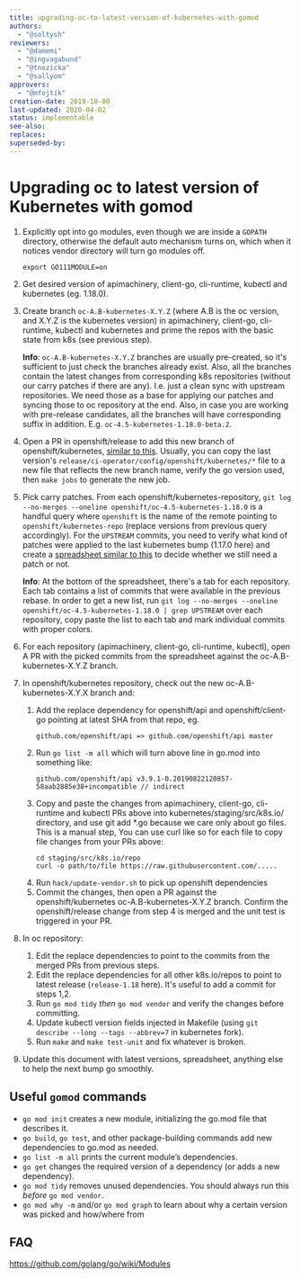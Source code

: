 ```yaml
---
title: upgrading-oc-to-latest-version-of-kubernetes-with-gomod
authors:
  - "@soltysh"
reviewers:
  - "@damemi"
  - "@ingvagabund"
  - "@tnozicka"
  - "@sallyom"
approvers:
  - "@mfojtik"
creation-date: 2019-10-08
last-updated: 2020-04-02
status: implementable
see-also:
replaces:
superseded-by:
---
```


# Upgrading oc to latest version of Kubernetes with gomod

1. Explicitly opt into go modules, even though we are inside a `GOPATH` directory,
   otherwise the default auto mechanism turns on, which when it notices vendor
   directory will turn go modules off.
   ```
   export GO111MODULE=on
   ```

2. Get desired version of apimachinery, client-go, cli-runtime, kubectl and kubernetes (eg. 1.18.0).

3. Create branch `oc-A.B-kubernetes-X.Y.Z` (where A.B is the oc version, and X.Y.Z is the kubernetes version)
   in apimachinery, client-go, cli-runtime, kubectl and kubernetes and prime the repos with the basic
   state from k8s (see previous step).

   **Info**: `oc-A.B-kubernetes-X.Y.Z` branches are usually pre-created, so it's sufficient to just check the branches already exist. Also, all the branches contain the latest changes from corresponding k8s repositories (without our carry patches if there are any). I.e. just a clean sync with upstream repositories. We need those as a base for applying our patches and syncing those to oc repository at the end.
   Also, in case you are working with pre-release candidates, all the branches will have corresponding suffix in addition. E.g. `oc-4.5-kubernetes-1.18.0-beta.2`.

4. Open a PR in openshift/release to add this new branch of openshift/kubernetes, [similar to this](https://github.com/openshift/release/pull/7582).
   Usually, you can copy the last version's `release/ci-operator/config/openshift/kubernetes/*` file to a new file that reflects the new branch name,
   verify the go version used, then `make jobs` to generate the new job.

5. Pick carry patches. From each openshift/kubernetes-repository, `git log --no-merges --oneline openshift/oc-4.5-kubernetes-1.18.0`
   is a handful query where `openshift` is the name of the remote pointing to `openshift/kubernetes-repo`
   (replace versions from previous query accordingly). For the `UPSTREAM` commits, you need
   to verify what kind of patches were applied to the last kubernetes bump (1.17.0 here) and create a
   [spreadsheet similar to this](https://docs.google.com/spreadsheets/d/1caKr7-FGn14H2P8UZ6K7wrjcqwQIRuEA_nQR8X4iKJ0/edit#gid=1354624919)
   to decide whether we still need a patch or not.

   **Info**: At the bottom of the spreadsheet, there's a tab for each repository.
   Each tab contains a list of commits that were available in the previous rebase.
   In order to get a new list, run `git log --no-merges --oneline openshift/oc-4.5-kubernetes-1.18.0 | grep UPSTREAM`
   over each repository, copy paste the list to each tab and mark individual commits with proper colors.

6. For each repository (apimachinery, client-go, cli-runtime, kubectl), open A PR with the picked commits from the
   spreadsheet against the oc-A.B-kubernetes-X.Y.Z branch.

7. In openshift/kubernetes repository, check out the new oc-A.B-kubernetes-X.Y.X branch and:
   1. Add the replace dependency for openshift/api and openshift/client-go pointing at latest SHA from that repo, eg.
      ```
      github.com/openshift/api => github.com/openshift/api master
      ```
   2. Run `go list -m all` which will turn above line in go.mod into something like:
      ```
      github.com/openshift/api v3.9.1-0.20190822120857-58aab2885e38+incompatible // indirect
      ```
   3. Copy and paste the changes from apimachinery, client-go, cli-runtime and kubectl PRs above into kubernetes/staging/src/k8s.io/ directory,
      and use git add *.go because we care only about go files.  This is a manual step, You can use curl like so for each file to copy file
      changes from your PRs above:
      ```
      cd staging/src/k8s.io/repo
      curl -o path/to/file https://raw.githubusercontent.com/.....
      ```
   4. Run `hack/update-vendor.sh` to pick up openshift dependencies
   5. Commit the changes, then open a PR against the openshift/kubernetes oc-A.B-kubernetes-X.Y.Z branch.
      Confirm the openshift/release change from step 4 is merged and the unit test is triggered in your PR.
8. In oc repository:
   1. Edit the replace dependencies to point to the commits from the merged PRs from previous steps.
   2. Edit the replace dependencies for all other k8s.io/repos to point to latest release (`release-1.18` here).
      It's useful to add a commit for steps 1,2.
   3. Run `go mod tidy` _then_ `go mod vendor` and verify the changes before committing.
   3. Update kubectl version fields injected in Makefile (using `git describe --long --tags --abbrev=7` in kubernetes fork).
   4. Run `make` and `make test-unit` and fix whatever is broken.
9. Update this document with latest versions, spreadsheet, anything else to help the next bump go smoothly.

## Useful `gomod` commands

* `go mod init` creates a new module, initializing the go.mod file that describes it.
* `go build`, `go test`, and other package-building commands add new dependencies to go.mod as needed.
* `go list -m all` prints the current module’s dependencies.
* `go get` changes the required version of a dependency (or adds a new dependency).
* `go mod tidy` removes unused dependencies.  You should always run this _before_ `go mod vendor`.
* `go mod why -m` and/or `go mod graph` to learn about why a certain version was picked and how/where from

## FAQ

https://github.com/golang/go/wiki/Modules
